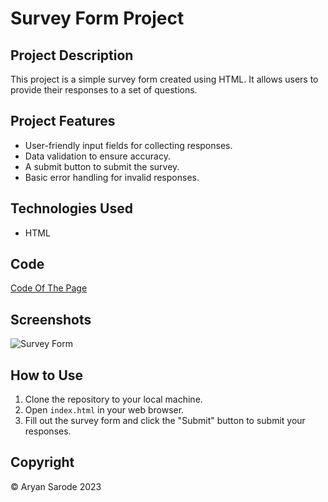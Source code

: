 # Survey Form Project

## Project Description
This project is a simple survey form created using HTML. It allows users to provide their responses to a set of questions.

## Project Features
- User-friendly input fields for collecting responses.
- Data validation to ensure accuracy.
- A submit button to submit the survey.
- Basic error handling for invalid responses.

## Technologies Used
- HTML

## Code
[Code Of The Page](https://github.com/AryanSarode18/Survey-Form-HTML-Only/blob/main/index.html)
## Screenshots
![Survey Form](https://github.com/AryanSarode18/Survey-Form-HTML-Only/assets/117713349/ec6dc6c1-0812-427a-be8d-c89c45077ed1)


## How to Use
1. Clone the repository to your local machine.
2. Open `index.html` in your web browser.
3. Fill out the survey form and click the "Submit" button to submit your responses.

## Copyright
&copy; Aryan Sarode 2023

